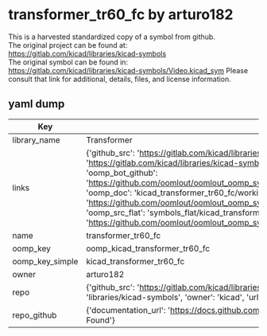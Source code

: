 # transformer_tr60_fc by arturo182  
This is a harvested standardized copy of a symbol from github.  
The original project can be found at:  
https://gitlab.com/kicad/libraries/kicad-symbols  
The original symbol can be found in:
https://gitlab.com/kicad/libraries/kicad-symbols/Video.kicad_sym
Please consult that link for additional, details, files, and license information.  
## yaml dump  
| Key | Value |  
| --- | --- |  
| library_name | Transformer |  
| links | {'github_src': 'https://gitlab.com/kicad/libraries/kicad-symbols/Video.kicad_sym', 'github_src_repo': 'https://gitlab.com/kicad/libraries/kicad-symbols', 'oomp_bot': 'kicad_transformer_tr60_fc/working', 'oomp_bot_github': 'https://github.com/oomlout/oomlout_oomp_symbol_bot/tree/main/kicad_transformer_tr60_fc/working', 'oomp_doc': 'kicad_transformer_tr60_fc/working', 'oomp_doc_github': 'https://github.com/oomlout/oomlout_oomp_symbol_doc/tree/main/kicad_transformer_tr60_fc/working', 'oomp_src_flat': 'symbols_flat/kicad_transformer_tr60_fc/working', 'oomp_src_flat_github': 'https://github.com/oomlout/oomlout_oomp_symbol_src/tree/main/kicad_transformer_tr60_fc/working'} |  
| name | transformer_tr60_fc |  
| oomp_key | oomp_kicad_transformer_tr60_fc |  
| oomp_key_simple | kicad_transformer_tr60_fc |  
| owner | arturo182 |  
| repo | {'github_src': 'https://gitlab.com/kicad/libraries/kicad-symbols/Video.kicad_sym', 'name': 'libraries/kicad-symbols', 'owner': 'kicad', 'url': 'https://gitlab.com/kicad/libraries/kicad-symbols'} |  
| repo_github | {'documentation_url': 'https://docs.github.com/rest/repos/repos#get-a-repository', 'message': 'Not Found'} |  

